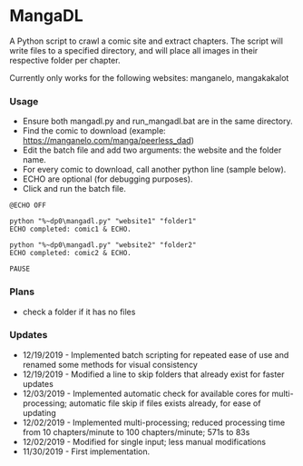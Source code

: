 # MangaDL
A Python script to crawl a comic site and extract chapters. The script will write files to a specified directory, and will place all images in their respective folder per chapter. 

Currently only works for the following websites: manganelo, mangakakalot 

### Usage

* Ensure both mangadl.py and run_mangadl.bat are in the same directory.
* Find the comic to download (example: https://manganelo.com/manga/peerless_dad)
* Edit the batch file and add two arguments: the website and the folder name.
* For every comic to download, call another python line (sample below).
* ECHO are optional (for debugging purposes).
* Click and run the batch file.

```batch
@ECHO OFF

python "%~dp0\mangadl.py" "website1" "folder1"
ECHO completed: comic1 & ECHO.

python "%~dp0\mangadl.py" "website2" "folder2"
ECHO completed: comic2 & ECHO.

PAUSE
```

### Plans

* check a folder if it has no files

### Updates

* 12/19/2019 - Implemented batch scripting for repeated ease of use and renamed some methods for visual consistency
* 12/19/2019 - Modified a line to skip folders that already exist for faster updates
* 12/03/2019 - Implemented automatic check for available cores for multi-processing; automatic file skip if files exists already, for ease of updating
* 12/02/2019 - Implemented multi-processing; reduced processing time from 10 chapters/minute to 100 chapters/minute; 571s to 83s
* 12/02/2019 - Modified for single input; less manual modifications 
* 11/30/2019 - First implementation.
